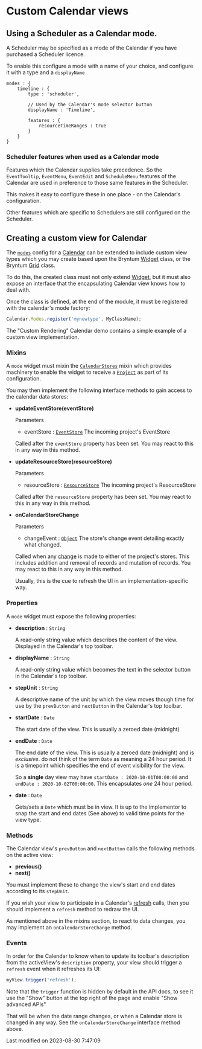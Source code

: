 # Custom Calendar views

## Using a Scheduler as a Calendar mode.

A Scheduler may be specified as a mode of the Calendar if you have purchased a Scheduler licence.

To enable this configure a mode with a name of your choice, and configure it with a type and a
`displayName`
```
modes : {
    timeline : {
        type : 'scheduler',

        // Used by the Calendar's mode selector button
        displayName : 'Timeline',

        features : {
            resourceTimeRanges : true
        }
    }
}
```

### Scheduler features when used as a Calendar mode
Features which the Calendar supplies take precedence. So the `EventTooltip`, `EventMenu`, `EventEdit`
and `ScheduleMenu` features of the Calendar are used in preference to those same features in the Scheduler.

This makes it easy to configure these in one place - on the Calendar's configuration.

Other features which are specific to Schedulers are still configured on the Scheduler.

## Creating a custom view for Calendar
The [`modes`](#Calendar/view/Calendar#config-modes) config for a [Calendar](#Calendar/view/Calendar) can be extended to 
include custom view types which you may create based upon the Bryntum [Widget](#Core/widget/Widget) class, or the 
Bryntum [Grid](#Grid/view/Grid) class.

To do this, the created class must not only extend [Widget](#Core/widget/Widget), but it must also expose an interface 
that the encapsulating Calendar view knows how to deal with.

Once the class is defined, at the end of the module, it must be registered with the calendar's mode factory:

```javascript
Calendar.Modes.register('mynewtype', MyClassName);
```

The "Custom Rendering" Calendar demo contains a simple example of a custom view implementation.

### Mixins

A `mode` widget must mixin the [`CalendarStores`](#Calendar/mixin/CalendarStores) mixin which provides machinery to 
enable the widget to receive a [`Project`](#Scheduler/model/ProjectModel) as part of its configuration.

You may then implement the following interface methods to gain access to the calendar data stores:

- **updateEventStore(eventStore)**

    Parameters

    * eventStore : [`EventStore`](#Scheduler/data/EventStore)
        The incoming project's EventStore

    Called after the `eventStore` property has been set. You may react to this in any way in this method.
- **updateResourceStore(resourceStore)**

    Parameters

    * resourceStore : [`ResourceStore`](#Scheduler/data/ResourceStore)
        The incoming project's ResourceStore 

    Called after the `resourceStore` property has been set. You may react to this in any way in this method.
- **onCalendarStoreChange**

    Parameters

    * changeEvent : [`Object`](https://developer.mozilla.org/en-US/docs/Web/JavaScript/Reference/Global_Objects/Object)
        The store's change event detailing exactly what changed. 

    Called when any [change](#Core/data/Store#event-change) is made to either of the project's stores. This includes 
    addition and removal of records and mutation of records. You may react to this in any way in this method. 
    
    Usually, this is the cue to refresh the UI in an implementation-specific way.

### Properties

A `mode` widget must expose the following properties:

- **description** : `String`

    A read-only string value which describes the content of the view. Displayed in the Calendar's top toolbar.
- **displayName** : `String`

    A read-only string value which becomes the text in the selector button in the Calendar's top toolbar.
- **stepUnit** : `String`

    A descriptive name of the unit by which the view moves though time for use by the `prevButton` and `nextButton` in 
    the Calendar's top toolbar.
- **startDate** : `Date`

    The start date of the view. This is usually a zeroed date (midnight)
- **endDate** : `Date`

    The end date of the view. This is usually a zeroed date (midnight) and is *exclusive*. do not think of the term 
    `Date` as meaning a 24 hour period. It is a timepoint which specifies the end of event visibility for the view.
    
    So a **single** day view may have `startDate : 2020-10-01T00:00:00` and `endDate : 2020-10-02T00:00:00`. This 
    encapsulates *one* 24 hour period.
- **date** : `Date`

    Gets/sets a `Date` which must be in view. It is up to the implementor to snap the start and end dates (See above) to
    valid time points for the view type.

### Methods

The Calendar view's `prevButton` and `nextButton` calls the following methods on the active view:

- **previous()**
- **next()**

You must implement these to change the view's start and end dates according to its `stepUnit`.

If you wish your view to participate in a Calendar's [refresh](#Calendar/view/Calendar#function-refresh) calls, then you
should implement a `refresh` method to redraw the UI.

As mentioned above in the mixins section, to react to data changes, you may implement an `onCalendarStoreChange` method.

### Events

In order for the Calendar to know when to update its toolbar's description from the activeView's
`description` property, your view should trigger a `refresh` event when it refreshes its UI:

```javascript
myView.trigger('refresh');
```

<div class="note">
Note that the <code>trigger</code> function is hidden by default in the API docs, to see it use the "Show" button at the
top right of the page and enable "Show advanced APIs"
</div>

That will be when the date range changes, or when a Calendar store is changed in any way. See the 
`onCalendarStoreChange` interface method above.


<p class="last-modified">Last modified on 2023-08-30 7:47:09</p>